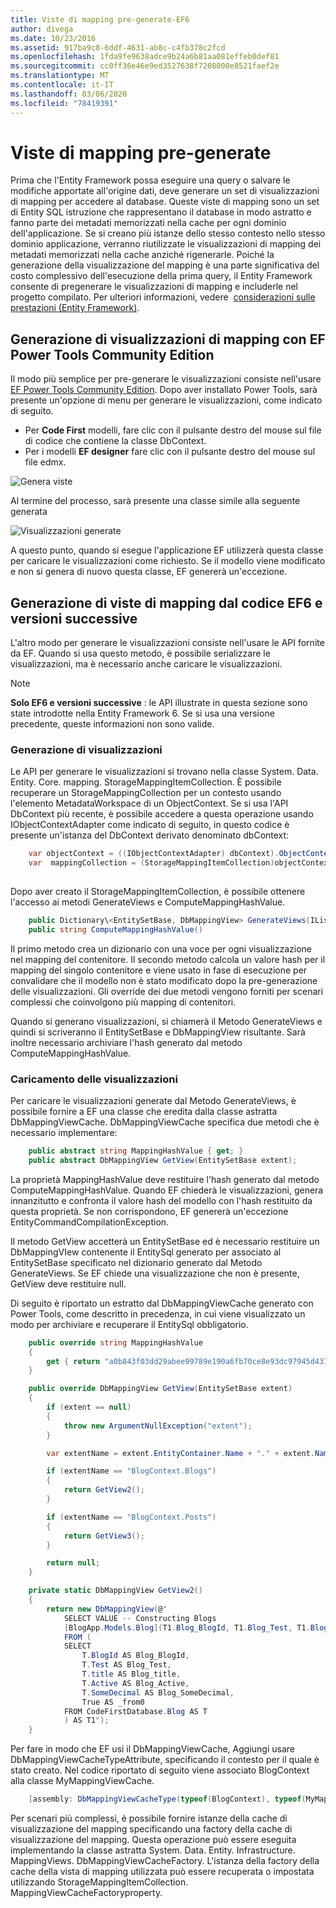 ```yaml
---
title: Viste di mapping pre-generate-EF6
author: divega
ms.date: 10/23/2016
ms.assetid: 917ba9c8-6ddf-4631-ab8c-c4fb378c2fcd
ms.openlocfilehash: 1fda9fe9638adce9b24a6b81aa081effeb0def81
ms.sourcegitcommit: cc0ff36e46e9ed3527638f7208000e8521faef2e
ms.translationtype: MT
ms.contentlocale: it-IT
ms.lasthandoff: 03/06/2020
ms.locfileid: "78419391"
---
```

# <a name="pre-generated-mapping-views"></a>Viste di mapping pre-generate
Prima che l'Entity Framework possa eseguire una query o salvare le modifiche apportate all'origine dati, deve generare un set di visualizzazioni di mapping per accedere al database. Queste viste di mapping sono un set di Entity SQL istruzione che rappresentano il database in modo astratto e fanno parte dei metadati memorizzati nella cache per ogni dominio dell'applicazione. Se si creano più istanze dello stesso contesto nello stesso dominio applicazione, verranno riutilizzate le visualizzazioni di mapping dei metadati memorizzati nella cache anziché rigenerarle. Poiché la generazione della visualizzazione del mapping è una parte significativa del costo complessivo dell'esecuzione della prima query, il Entity Framework consente di pregenerare le visualizzazioni di mapping e includerle nel progetto compilato. Per ulteriori informazioni, vedere  [considerazioni sulle prestazioni (Entity Framework)](~/ef6/fundamentals/performance/perf-whitepaper.md).

## <a name="generating-mapping-views-with-the-ef-power-tools-community-edition"></a>Generazione di visualizzazioni di mapping con EF Power Tools Community Edition

Il modo più semplice per pre-generare le visualizzazioni consiste nell'usare [EF Power Tools Community Edition](https://marketplace.visualstudio.com/items?itemName=ErikEJ.EntityFramework6PowerToolsCommunityEdition). Dopo aver installato Power Tools, sarà presente un'opzione di menu per generare le visualizzazioni, come indicato di seguito.

-   Per **Code First** modelli, fare clic con il pulsante destro del mouse sul file di codice che contiene la classe DbContext.
-   Per i modelli **EF designer** fare clic con il pulsante destro del mouse sul file edmx.

![Genera viste](~/ef6/media/generateviews.png)

Al termine del processo, sarà presente una classe simile alla seguente generata

![Visualizzazioni generate](~/ef6/media/generatedviews.png)

A questo punto, quando si esegue l'applicazione EF utilizzerà questa classe per caricare le visualizzazioni come richiesto. Se il modello viene modificato e non si genera di nuovo questa classe, EF genererà un'eccezione.

## <a name="generating-mapping-views-from-code---ef6-onwards"></a>Generazione di viste di mapping dal codice EF6 e versioni successive

L'altro modo per generare le visualizzazioni consiste nell'usare le API fornite da EF. Quando si usa questo metodo, è possibile serializzare le visualizzazioni, ma è necessario anche caricare le visualizzazioni.

> [!NOTE]
> **Solo EF6 e versioni successive** : le API illustrate in questa sezione sono state introdotte nella Entity Framework 6. Se si usa una versione precedente, queste informazioni non sono valide.

### <a name="generating-views"></a>Generazione di visualizzazioni

Le API per generare le visualizzazioni si trovano nella classe System. Data. Entity. Core. mapping. StorageMappingItemCollection. È possibile recuperare un StorageMappingCollection per un contesto usando l'elemento MetadataWorkspace di un ObjectContext. Se si usa l'API DbContext più recente, è possibile accedere a questa operazione usando IObjectContextAdapter come indicato di seguito, in questo codice è presente un'istanza del DbContext derivato denominato dbContext:

``` csharp
    var objectContext = ((IObjectContextAdapter) dbContext).ObjectContext;
    var  mappingCollection = (StorageMappingItemCollection)objectContext.MetadataWorkspace
                                                                        .GetItemCollection(DataSpace.CSSpace);
```

Dopo aver creato il StorageMappingItemCollection, è possibile ottenere l'accesso ai metodi GenerateViews e ComputeMappingHashValue.

``` csharp
    public Dictionary\<EntitySetBase, DbMappingView> GenerateViews(IList<EdmSchemaError> errors)
    public string ComputeMappingHashValue()
```

Il primo metodo crea un dizionario con una voce per ogni visualizzazione nel mapping del contenitore. Il secondo metodo calcola un valore hash per il mapping del singolo contenitore e viene usato in fase di esecuzione per convalidare che il modello non è stato modificato dopo la pre-generazione delle visualizzazioni. Gli override dei due metodi vengono forniti per scenari complessi che coinvolgono più mapping di contenitori.

Quando si generano visualizzazioni, si chiamerà il Metodo GenerateViews e quindi si scriveranno il EntitySetBase e DbMappingView risultante. Sarà inoltre necessario archiviare l'hash generato dal metodo ComputeMappingHashValue.

### <a name="loading-views"></a>Caricamento delle visualizzazioni

Per caricare le visualizzazioni generate dal Metodo GenerateViews, è possibile fornire a EF una classe che eredita dalla classe astratta DbMappingViewCache. DbMappingViewCache specifica due metodi che è necessario implementare:

``` csharp
    public abstract string MappingHashValue { get; }
    public abstract DbMappingView GetView(EntitySetBase extent);
```

La proprietà MappingHashValue deve restituire l'hash generato dal metodo ComputeMappingHashValue. Quando EF chiederà le visualizzazioni, genera innanzitutto e confronta il valore hash del modello con l'hash restituito da questa proprietà. Se non corrispondono, EF genererà un'eccezione EntityCommandCompilationException.

Il metodo GetView accetterà un EntitySetBase ed è necessario restituire un DbMappingVIew contenente il EntitySql generato per associato al EntitySetBase specificato nel dizionario generato dal Metodo GenerateViews. Se EF chiede una visualizzazione che non è presente, GetView deve restituire null.

Di seguito è riportato un estratto dal DbMappingViewCache generato con Power Tools, come descritto in precedenza, in cui viene visualizzato un modo per archiviare e recuperare il EntitySql obbligatorio.

``` csharp
    public override string MappingHashValue
    {
        get { return "a0b843f03dd29abee99789e190a6fb70ce8e93dc97945d437d9a58fb8e2afd2e"; }
    }

    public override DbMappingView GetView(EntitySetBase extent)
    {
        if (extent == null)
        {
            throw new ArgumentNullException("extent");
        }

        var extentName = extent.EntityContainer.Name + "." + extent.Name;

        if (extentName == "BlogContext.Blogs")
        {
            return GetView2();
        }

        if (extentName == "BlogContext.Posts")
        {
            return GetView3();
        }

        return null;
    }

    private static DbMappingView GetView2()
    {
        return new DbMappingView(@"
            SELECT VALUE -- Constructing Blogs
            [BlogApp.Models.Blog](T1.Blog_BlogId, T1.Blog_Test, T1.Blog_title, T1.Blog_Active, T1.Blog_SomeDecimal)
            FROM (
            SELECT
                T.BlogId AS Blog_BlogId,
                T.Test AS Blog_Test,
                T.title AS Blog_title,
                T.Active AS Blog_Active,
                T.SomeDecimal AS Blog_SomeDecimal,
                True AS _from0
            FROM CodeFirstDatabase.Blog AS T
            ) AS T1");
    }
```

Per fare in modo che EF usi il DbMappingViewCache, Aggiungi usare DbMappingViewCacheTypeAttribute, specificando il contesto per il quale è stato creato. Nel codice riportato di seguito viene associato BlogContext alla classe MyMappingViewCache.

``` csharp
    [assembly: DbMappingViewCacheType(typeof(BlogContext), typeof(MyMappingViewCache))]
```

Per scenari più complessi, è possibile fornire istanze della cache di visualizzazione del mapping specificando una factory della cache di visualizzazione del mapping. Questa operazione può essere eseguita implementando la classe astratta System. Data. Entity. Infrastructure. MappingViews. DbMappingViewCacheFactory. L'istanza della factory della cache della vista di mapping utilizzata può essere recuperata o impostata utilizzando StorageMappingItemCollection. MappingViewCacheFactoryproperty.
